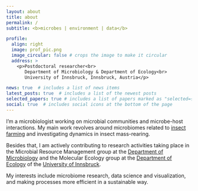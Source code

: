 ```yaml
---
layout: about
title: about
permalink: /
subtitle: <b>microbes | environment | data</b>

profile:
  align: right
  image: prof_pic.png
  image_circular: false # crops the image to make it circular
  address: >
    <p>Postdoctoral researcher<br>
       Department of Microbiology & Department of Ecology<br>
       University of Innsbruck, Innsbruck, Austria</p>

news: true  # includes a list of news items
latest_posts: true  # includes a list of the newest posts
selected_papers: true # includes a list of papers marked as "selected={true}"
social: true  # includes social icons at the bottom of the page
---
```


I’m a microbiologist working on microbial communities and microbe-host interactions. My main work revolves around microbiomes related to <a href="https://www.fromwastetofeed.com/">insect farming</a> and investigating dynamics in insect mass-rearing.  

Besides that, I am actively contributing to research activities taking place in the Microbial Resource Management group at the <a href="https://www.uibk.ac.at/microbiology/index.html.en">Department of Microbiology</a> and the Molecular Ecology group at the <a href="https://www.uibk.ac.at/ecology">Department of Ecology</a> of the <a href="https://www.uibk.ac.at">University of Innsbruck</a>.  

My interests include microbiome research, data science and visualization, and making processes more efficient in a sustainable way.